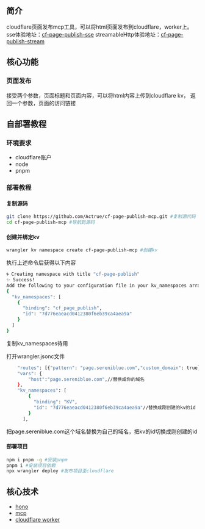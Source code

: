 ## 简介

cloudflare页面发布mcp工具，可以将html页面发布到cloudflare，worker上。
sse体验地址：[cf-page-publish-sse](https://page.sereniblue.com/sse)
streamableHttp体验地址：[cf-page-publish-stream](https://page.sereniblue.com/mcp)

## 核心功能

### 页面发布

接受两个参数，页面标题和页面内容，可以将html内容上传到cloudflare kv，
返回一个参数，页面的访问链接

## 自部署教程

### 环境要求

- cloudflare账户
- node
- pnpm

### 部署教程

#### 复制源码

```bash
git clone https://github.com/Actrue/cf-page-publish-mcp.git #复制源代码
cd cf-page-publish-mcp #导航到源码
```

#### 创建并绑定kv

```bash
wrangler kv namespace create cf-page-publish-mcp #创建kv
```

执行上述命令后获得以下内容

```bash
🌀 Creating namespace with title "cf-page-publish"
✨ Success!
Add the following to your configuration file in your kv_namespaces array:
{
  "kv_namespaces": [
    {
      "binding": "cf_page_publish",
      "id": "7d776eaeacd0412380f6eb39ca4aea9a"
    }
  ]
}
```

复制kv_namespaces待用

打开wrangler.jsonc文件

```bash
	"routes": [{"pattern": "page.sereniblue.com","custom_domain": true}],//替换成你的域名
	"vars": {
		"host":"page.sereniblue.com",//替换成你的域名
	},
	"kv_namespaces": [
		{
		  "binding": "KV",
		  "id": "7d776eaeacd0412380f6eb39ca4aea9a"//替换成刚创建的kv的id
		}
	  ],
```

把page.sereniblue.com这个域名替换为自己的域名，把kv的id切换成刚创建的id

#### 部署项目

```bash
npm i pnpm -g #安装pnpm
pnpm i #安装项目依赖
npx wrangler deploy #发布项目至cloudflare
```

## 核心技术

- [hono](https://hono.dev/)
- [mcp](https://modelcontextprotocol.io/introduction)
- [cloudflare worker](https://workers.cloudflare.com/)